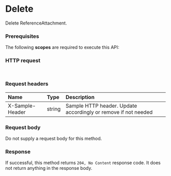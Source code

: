 # Delete

Delete ReferenceAttachment.
### Prerequisites
The following **scopes** are required to execute this API: 
### HTTP request
<!-- { "blockType": "ignored" } -->
```http


```
### Request headers
| Name       | Type | Description|
|:---------------|:--------|:----------|
| X-Sample-Header  | string  | Sample HTTP header. Update accordingly or remove if not needed|

### Request body
Do not supply a request body for this method.


### Response
If successful, this method returns `204, No Content` response code. It does not return anything in the response body.


<!-- uuid: ec2c12c6-26b3-49dc-b645-a9cdc5c5eb7b
2015-10-16 23:06:08 UTC -->
<!-- {
  "type": "#page.annotation",
  "description": "Delete",
  "keywords": "",
  "section": "documentation",
  "tocPath": ""
}-->